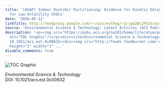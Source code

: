 ```yaml
---
title: '[ASAP] Indoor Dust/Air Partitioning: Evidence for Kinetic Delay in Equilibration
  for Low-Volatility SVOCs'
date: '2020-05-12'
linkTitle: http://feedproxy.google.com/~r/acs/esthag/~3/jqa2Bc2FUJU/acs.est.0c00632
source: 'Environmental Science & Technology: Latest Articles (ACS Publications)'
description: '<p><img src="https://pubs.acs.org/na101/home/literatum/publisher/achs/journals/content/esthag/0/esthag.ahead-of-print/acs.est.0c00632/20200512/images/medium/es0c00632_0005.gif"
  alt="TOC Graphic"/></p><div><cite>Environmental Science & Technology</cite></div><div>DOI:
  10.1021/acs.est.0c00632</div><img src="http://feeds.feedburner.com/~r/acs/esthag/~4/jqa2Bc2FUJU"
  height="1" width="1" ...'
disable_comments: true
---
```

<p><img src="https://pubs.acs.org/na101/home/literatum/publisher/achs/journals/content/esthag/0/esthag.ahead-of-print/acs.est.0c00632/20200512/images/medium/es0c00632_0005.gif" alt="TOC Graphic"/></p><div><cite>Environmental Science & Technology</cite></div><div>DOI: 10.1021/acs.est.0c00632</div><img src="http://feeds.feedburner.com/~r/acs/esthag/~4/jqa2Bc2FUJU" height="1" width="1" ...